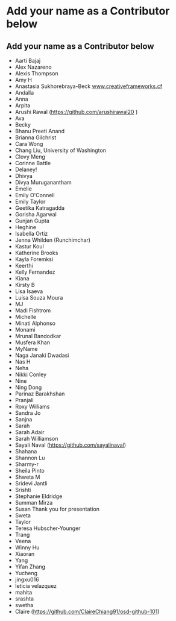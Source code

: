 ﻿# Add your name as a Contributor below

## Add your name as a Contributor below

- Aarti Bajaj
- Alex Nazareno
- Alexis Thompson
- Amy H
- Anastasia Sukhorebraya-Beck www.creativeframeworks.cf
- Andalla
- Anna
- Arpita
- Arushi Rawal (https://github.com/arushirawal20 )
- Ava
- Becky
- Bhanu Preeti Anand
- Brianna Gilchrist
- Cara Wong
- Chang Liu, University of Washington 
- Clovy Meng
- Corinne Battle
- Delaney!
- Dhivya
- Divya Muruganantham
- Emelie
- Emily O'Connell
- Emily Taylor
- Geetika Katragadda
- Gorisha Agarwal 
- Gunjan Gupta 
- Heghine
- Isabella Ortiz
- Jenna Whilden (Runchimchar)
- Kastur Koul
- Katherine Brooks
- Kayla Foremksi
- Keerthi
- Kelly Fernandez
- Kiana
- Kirsty B 
- Lisa Isaeva
- Luísa Souza Moura
- MJ
- Madi Fishtrom
- Michelle
- Minati Alphonso
- Monami
- Mrunal Bandodkar 
- Musfera Khan
- MyName
- Naga Janaki Dwadasi
- Nas H
- Neha
- Nikki Conley
- Nine
- Ning Dong
- Parinaz Barakhshan
- Pranjali
- Roxy Williams
- Sandra Jo
- Sanjna
- Sarah
- Sarah Adair
- Sarah Williamson
- Sayali Naval (https://github.com/sayalinaval) 
- Shahana
- Shannon Lu
- Sharmy-r
- Sheila Pinto
- Shweta M
- Sridevi Jantli
- Srishti
- Stephanie Eldridge
- Summan Mirza
- Susan Thank you for presentation
- Sweta
- Taylor
- Teresa Hubscher-Younger
- Trang
- Veena
- Winny Hu 
- Xiaoran
- Yang
- Yifan Zhang
- Yucheng
- jingxu016
- leticia velazquez
- mahita 
- srashta
- swetha
- Claire (https://github.com/ClaireChiang91/osd-github-101)
